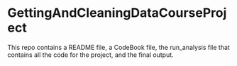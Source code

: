 # GettingAndCleaningDataCourseProject

This repo contains a README file, a CodeBook file, the run_analysis file that contains all the code for the project, and the final output.
